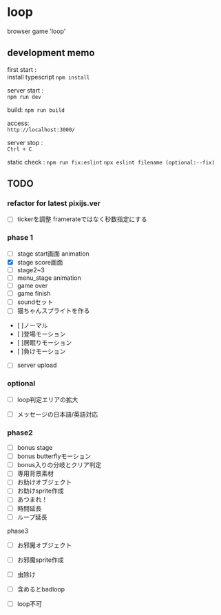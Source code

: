 # loop
browser game 'loop'



## development memo

first start :  
install typescript
`npm install`

server start :  
`npm run dev`

build:
`npm run build`

access:  
`http://localhost:3000/`

server stop :  
`Ctrl + C`


static check :
`npm run fix:eslint`
`npx eslint filename (optional:--fix)`


## TODO
### refactor for latest pixijs.ver
- [ ] tickerを調整 framerateではなく秒数指定にする

### phase 1
- [ ] stage start画面 animation
- [x] stage score画面
- [ ] stage2~3
- [ ] menu_stage animation
- [ ] game over
- [ ] game finish
- [ ] soundセット
- [ ] 猫ちゃんスプライトを作る
 - [ ]ノーマル
 - [ ]登場モーション
 - [ ]居眠りモーション
 - [ ]負けモーション
- [ ] server upload


### optional
- [ ] loop判定エリアの拡大
- [ ] メッセージの日本語/英語対応


### phase2
- [ ] bonus stage
 - [ ] bonus butterflyモーション
 - [ ] bonus入りの分岐とクリア判定
 - [ ] 専用背景素材
- [ ] お助けオブジェクト
 - [ ] お助けsprite作成
 - [ ] あつまれ！
 - [ ] 時間延長
 - [ ] ループ延長

phase3
- [ ] お邪魔オブジェクト
 - [ ] お邪魔sprite作成
 - [ ] 虫除け
 - [ ] 含めるとbadloop
 - [ ] loop不可



